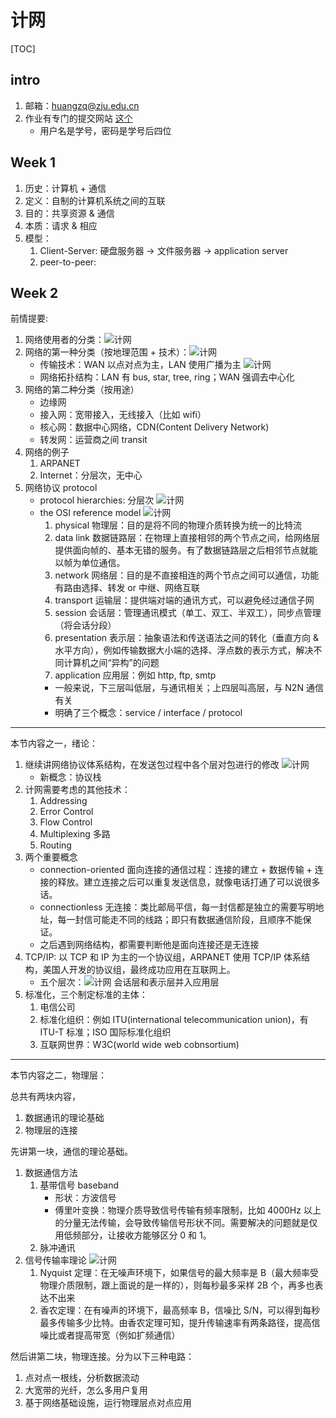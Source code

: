 # 计网

[TOC]

## intro

1. 邮箱：huangzq@zju.edu.cn
1. 作业有专门的提交网站 [这个](http://10.214.0.253/network/exercise/)
    - 用户名是学号，密码是学号后四位

## Week 1

1. 历史：计算机 + 通信
1. 定义：自制的计算机系统之间的互联
1. 目的：共享资源 & 通信
1. 本质：请求 & 相应
1. 模型：
    1. Client-Server: 硬盘服务器 -> 文件服务器 -> application server
    1. peer-to-peer:

## Week 2

前情提要:

1. 网络使用者的分类：![计网](./imgs/2023-09-28-11-43-29.png)
1. 网络的第一种分类（按地理范围 + 技术）：![计网](./imgs/2023-09-28-11-45-07.png)
    - 传输技术：WAN 以点对点为主，LAN 使用广播为主 ![计网](./imgs/2023-09-28-11-46-06.png)
    - 网络拓扑结构：LAN 有 bus, star, tree, ring；WAN 强调去中心化
1. 网络的第二种分类（按用途）
    - 边缘网
    - 接入网：宽带接入，无线接入（比如 wifi）
    - 核心网：数据中心网络，CDN(Content Delivery Network)
    - 转发网：运营商之间 transit
1. 网络的例子
    1. ARPANET
    1. Internet：分层次，无中心
1. 网络协议 protocol
    - protocol hierarchies: 分层次 ![计网](./imgs/2023-09-28-20-58-12.png)
    - the OSI reference model ![计网](./imgs/2023-09-28-21-01-27.png)
        1. physical 物理层：目的是将不同的物理介质转换为统一的比特流
        1. data link 数据链路层：在物理上直接相邻的两个节点之间，给网络层提供面向帧的、基本无错的服务。有了数据链路层之后相邻节点就能以帧为单位通信。
        1. network 网络层：目的是不直接相连的两个节点之间可以通信，功能有路由选择、转发 or 中继、网络互联
        1. transport 运输层：提供端对端的通讯方式，可以避免经过通信子网
        1. session 会话层：管理通讯模式（单工、双工、半双工），同步点管理（将会话分段）
        1. presentation 表示层：抽象语法和传送语法之间的转化（垂直方向 & 水平方向），例如传输数据大小端的选择、浮点数的表示方式，解决不同计算机之间“异构”的问题
        1. application 应用层：例如 http, ftp, smtp
        - 一般来说，下三层叫低层，与通讯相关；上四层叫高层，与 N2N 通信有关
        - 明确了三个概念：service / interface / protocol

---

本节内容之一，绪论：

1. 继续讲网络协议体系结构，在发送包过程中各个层对包进行的修改 ![计网](./imgs/2023-10-02-12-23-18.png)
    - 新概念：协议栈
1. 计网需要考虑的其他技术：
    1. Addressing
    1. Error Control
    1. Flow Control
    1. Multiplexing 多路
    1. Routing
1. 两个重要概念
    - connection-oriented 面向连接的通信过程：连接的建立 + 数据传输 + 连接的释放。建立连接之后可以重复发送信息，就像电话打通了可以说很多话。
    - connectionless 无连接：类比邮局平信，每一封信都是独立的需要写明地址，每一封信可能走不同的线路；即只有数据通信阶段，且顺序不能保证。
    - 之后遇到网络结构，都需要判断他是面向连接还是无连接
1. TCP/IP: 以 TCP 和 IP 为主的一个协议组，ARPANET 使用 TCP/IP 体系结构，美国人开发的协议组，最终成功应用在互联网上。
    - 五个层次：![计网](./imgs/2023-10-04-08-17-22.png) 会话层和表示层并入应用层
1. 标准化，三个制定标准的主体：
    1. 电信公司
    1. 标准化组织：例如 ITU(international telecommunication union)，有 ITU-T 标准；ISO 国际标准化组织
    1. 互联网世界：W3C(world wide web cobnsortium)

---

本节内容之二，物理层：

总共有两块内容，

1. 数据通讯的理论基础
1. 物理层的连接

先讲第一块，通信的理论基础。

1. 数据通信方法
    1. 基带信号 baseband
        - 形状：方波信号
        - 傅里叶变换：物理介质导致信号传输有频率限制，比如 4000Hz 以上的分量无法传输，会导致传输信号形状不同。需要解决的问题就是仅用低频部分，让接收方能够区分 0 和 1。
    1. 脉冲通讯
1. 信号传输率理论 ![计网](./imgs/2023-10-04-09-28-46.png)
    1. Nyquist 定理：在无噪声环境下，如果信号的最大频率是 B（最大频率受物理介质限制，跟上面说的是一样的），则每秒最多采样 2B 个，再多也表达不出来
    1. 香农定理：在有噪声的环境下，最高频率 B，信噪比 S/N，可以得到每秒最多传输多少比特。由香农定理可知，提升传输速率有两条路径，提高信噪比或者提高带宽（例如扩频通信）

然后讲第二块，物理连接。分为以下三种电路：

1. 点对点一根线，分析数据流动
1. 大宽带的光纤，怎么多用户复用
1. 基于网络基础设施，运行物理层点对点应用

